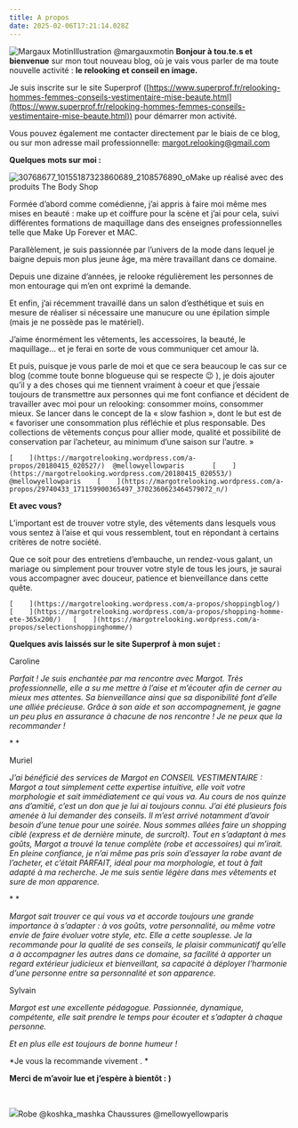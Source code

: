 ```yaml
---
title: A propos
date: 2025-02-06T17:21:14.028Z
---
```


![Margaux Motin](/images/margaux-motin-e1524258358261-aHR0cHM6.jpg)Illustration @margauxmotin
**Bonjour à tou.te.s et bienvenue** sur mon tout nouveau blog, où je vais vous parler de ma toute nouvelle activité :
**le relooking et conseil en image.**

Je suis inscrite sur le site Superprof ([https://www.superprof.fr/relooking-hommes-femmes-conseils-vestimentaire-mise-beaute.html](https://www.superprof.fr/relooking-hommes-femmes-conseils-vestimentaire-mise-beaute.html)) pour démarrer mon activité.

Vous pouvez également me contacter directement par le biais de ce blog, ou sur mon adresse mail professionnelle: [margot.relooking@gmail.com](mailto:margot.relooking@gmail.com)

**Quelques mots sur moi :**

![30768677_10155187323860689_2108576890_o](/images/30768677_10155187323860689_2108576890_o-aHR0cHM6.jpg)Make up réalisé avec des produits The Body Shop

Formée d’abord comme comédienne, j’ai appris à faire moi même mes mises en beauté : make up et coiffure pour la scène et j’ai pour cela, suivi différentes formations de maquillage dans des enseignes professionnelles telle que Make Up Forever et MAC.

Parallèlement, je suis passionnée par l’univers de la mode dans lequel je baigne depuis mon plus jeune âge, ma mère travaillant dans ce domaine.

Depuis une dizaine d’années, je relooke régulièrement les personnes de mon entourage qui m’en ont exprimé la demande.

Et enfin, j’ai récemment travaillé dans un salon d’esthétique et suis en mesure de réaliser si nécessaire une manucure ou une épilation simple (mais je ne possède pas le matériel).

J’aime énormément les vêtements, les accessoires, la beauté, le maquillage… et je ferai en sorte de vous communiquer cet amour là.

Et puis, puisque je vous parle de moi et que ce sera beaucoup le cas sur ce blog (comme toute bonne blogueuse qui se respecte 😉 ), je dois ajouter qu’il y a des choses qui me tiennent vraiment à coeur et que j’essaie toujours de transmettre aux personnes qui me font confiance et décident de travailler avec moi pour un relooking: consommer moins, consommer mieux. Se lancer dans le concept de la « slow fashion », dont le but est de « favoriser une consommation plus réfléchie et plus responsable. Des collections de vêtements conçus pour allier mode, qualité et possibilité de conservation par l’acheteur, au minimum d’une saison sur l’autre. »

    [    ](https://margotrelooking.wordpress.com/a-propos/20180415_020527/)  @mellowyellowparis       [    ](https://margotrelooking.wordpress.com/20180415_020553/)  @mellowyellowparis    [    ](https://margotrelooking.wordpress.com/a-propos/29740433_171159900365497_3702360623464579072_n/)      

**Et avec vous?**

L’important est de trouver votre style, des vêtements dans lesquels vous vous sentez à l’aise et qui vous ressemblent, tout en répondant à certains critères de notre société.

Que ce soit pour des entretiens d’embauche, un rendez-vous galant, un mariage ou simplement pour trouver votre style de tous les jours, je saurai vous accompagner avec douceur, patience et bienveillance dans cette quête.

    [    ](https://margotrelooking.wordpress.com/a-propos/shoppingblog/)      [    ](https://margotrelooking.wordpress.com/a-propos/shopping-homme-ete-365x200/)   [    ](https://margotrelooking.wordpress.com/a-propos/selectionshoppinghomme/)      

**Quelques avis laissés sur le site Superprof à mon sujet :**

Caroline

*Parfait ! Je suis enchantée par ma rencontre avec Margot. Très professionnelle, elle a su me mettre à l’aise et m’écouter afin de cerner au mieux mes attentes. Sa bienveillance ainsi que sa disponibilité font d’elle une alliée précieuse. Grâce à son aide et son accompagnement, je gagne un peu plus en assurance à chacune de nos rencontre ! Je ne peux que la recommander !*

* *

Muriel

*J’ai bénéficié des services de Margot en CONSEIL VESTIMENTAIRE : Margot a tout simplement cette expertise intuitive, elle voit votre morphologie et sait immédiatement ce qui vous va. Au cours de nos quinze ans d’amitié, c’est un don que je lui ai toujours connu. J’ai été plusieurs fois amenée à lui demander des conseils. Il m’est arrivé notamment d’avoir besoin d’une tenue pour une soirée. Nous sommes allées faire un shopping ciblé (express et de dernière minute, de surcroît). Tout en s’adaptant à mes goûts, Margot a trouvé la tenue complète (robe et accessoires) qui m’irait. En pleine confiance, je n’ai même pas pris soin d’essayer la robe avant de l’acheter, et c’était PARFAIT, idéal pour ma morphologie, et tout à fait adapté à ma recherche. Je me suis sentie légère dans mes vêtements et sure de mon apparence.*

* *

*Margot sait trouver ce qui vous va et accorde toujours une grande importance à s’adapter : à vos goûts, votre personnalité, ou même votre envie de faire évoluer votre style, etc. Elle a cette souplesse. Je la recommande pour la qualité de ses conseils, le plaisir communicatif qu’elle a à accompagner les autres dans ce domaine, sa facilité à apporter un regard extérieur judicieux et bienveillant, sa capacité à déployer l’harmonie d’une personne entre sa personnalité et son apparence.*

Sylvain

*Margot est une excellente pédagogue. Passionnée, dynamique, compétente, elle sait prendre le temps pour écouter et s’adapter à chaque personne.*

*Et en plus elle est toujours de bonne humeur !*

*Je vous la recommande vivement .
*

**Merci de m’avoir lue et j’espère à bientôt : )**

 

![](/images/13690990_10154264610755941_4449575742935912085_o-aHR0cHM6.jpg)Robe @koshka_mashka Chaussures @mellowyellowparis
